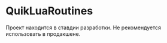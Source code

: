 # QuikLuaRoutines

Проект находится в ставдии разработки. 
Не рекомендуется использовать в продакшене.